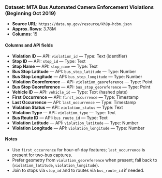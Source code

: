 ### Dataset: MTA Bus Automated Camera Enforcement Violations (Beginning Oct 2019)

- **Source URL**: `https://data.ny.gov/resource/kh8p-hcbm.json`
- **Approx. Rows**: 3.78M
- **Columns**: 15

#### Columns and API fields
- **Violation ID** — API: `violation_id` — Type: Text (identifier)
- **Stop ID** — API: `stop_id` — Type: Text
- **Stop Name** — API: `stop_name` — Type: Text
- **Bus Stop Latitude** — API: `bus_stop_latitude` — Type: Number
- **Bus Stop Longitude** — API: `bus_stop_longitude` — Type: Number
- **Violation Georeference** — API: `violation_georeference` — Type: Point
- **Bus Stop Georeference** — API: `bus_stop_georeference` — Type: Point
- **Vehicle ID** — API: `vehicle_id` — Type: Text (hashed plate)
- **First Occurrence** — API: `first_occurrence` — Type: Timestamp
- **Last Occurrence** — API: `last_occurrence` — Type: Timestamp
- **Violation Status** — API: `violation_status` — Type: Text
- **Violation Type** — API: `violation_type` — Type: Text
- **Bus Route ID** — API: `bus_route_id` — Type: Text
- **Violation Latitude** — API: `violation_latitude` — Type: Number
- **Violation Longitude** — API: `violation_longitude` — Type: Number

#### Notes
- Use `first_occurrence` for hour-of-day features; `last_occurrence` is present for two-bus captures.
- Prefer geometry from `violation_georeference` when present; fall back to (`violation_latitude`, `violation_longitude`).
- Join to stops via `stop_id` and to routes via `bus_route_id` if needed.


